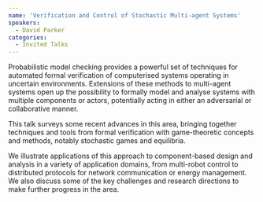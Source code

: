 ```yaml
---
name: 'Verification and Control of Stochastic Multi-agent Systems'
speakers:
  - David Parker
categories:
  - Invited Talks
---
```


Probabilistic model checking provides a powerful set of techniques for
automated formal verification of computerised systems operating in uncertain environments. Extensions of these methods to multi-agent systems open up the possibility
to formally model and analyse systems with multiple components or actors,
potentially acting in either an adversarial or collaborative manner.

This talk surveys some recent advances in this area,
bringing together techniques and tools from formal verification
with game-theoretic concepts and methods,
notably stochastic games and equilibria.

We illustrate applications of this approach to component-based design and analysis in a variety of application domains, from multi-robot control to distributed protocols for network communication or energy management.
We also discuss some of the key challenges and research directions
to make further progress in the area.
